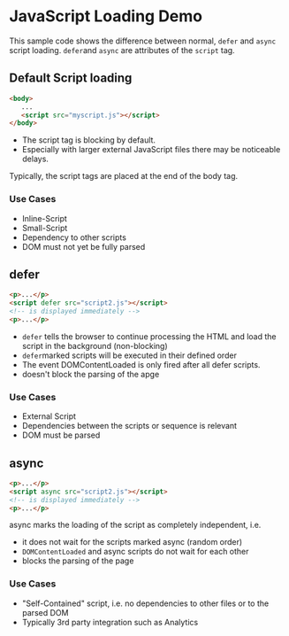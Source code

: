 # JavaScript Loading Demo

This sample code shows the difference between normal, ``defer`` and ``async`` script loading. ``defer``and ``async`` are attributes of the ``script`` tag.


## Default Script loading

```html
<body> 
   ...
   <script src="myscript.js"></script>
</body>
```

* The script tag is blocking by default.
* Especially with larger external JavaScript files there may be noticeable delays.

Typically, the script tags are placed at the end of the body tag.

### Use Cases

* Inline-Script
* Small-Script
* Dependency to other scripts
* DOM must not yet be fully parsed
 

## defer
```html
<p>...</p>
<script defer src="script2.js"></script>
<!-- is displayed immediately -->
<p>...</p>
```

* ``defer`` tells the browser to continue processing the HTML and load the script in the background (non-blocking)
* ``defer``marked scripts will be executed in their defined order
* The event DOMContentLoaded is only fired after all defer scripts.
* doesn't block the parsing of the apge

### Use Cases

* External Script
* Dependencies between the scripts or sequence is relevant
* DOM must be parsed

## async

```html
<p>...</p>
<script async src="script2.js"></script>
<!-- is displayed immediately -->
<p>...</p>
```

async marks the loading of the script as completely independent, i.e.
* it does not wait for the scripts marked async (random order)
* ``DOMContentLoaded`` and async scripts do not wait for each other
* blocks the parsing of the page

### Use Cases

* "Self-Contained" script, i.e. no dependencies to other files or to the parsed DOM
* Typically 3rd party integration such as Analytics


